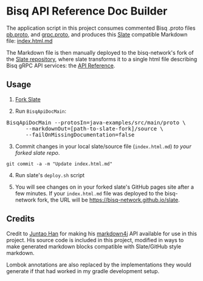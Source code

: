 # Bisq API Reference Doc Builder

The application script in this project consumes commented Bisq .proto
files [pb.proto](https://github.com/bisq-network/bisq/blob/master/proto/src/main/proto/pb.proto),
and [grpc.proto](https://github.com/bisq-network/bisq/blob/master/proto/src/main/proto/grpc.proto), and produces
this [Slate](https://github.com/slatedocs/slate) compatible Markdown
file:  [index.html.md](https://github.com/bisq-network/slate/blob/main/source/index.html.md)

The Markdown file is then manually deployed to the bisq-network's fork of the
[Slate repository](https://github.com/slatedocs/slate), where slate transforms it to a single html file describing Bisq
gRPC API services: the [API Reference](https://bisq-network.github.io/slate).

## Usage

1. [Fork Slate](https://github.com/slatedocs/slate)


2. Run `BisqApiDocMain`:

<pre>
BisqApiDocMain --protosIn=java-examples/src/main/proto \
      --markdownOut=[path-to-slate-fork]/source \
      --failOnMissingDocumentation=false
</pre>

3. Commit changes in your local slate/source file (`index.html.md`) _to your forked slate repo_.

```asciidoc
git commit -a -m "Update index.html.md"
```

4. Run slate's `deploy.sh` script


5. You will see changes on in your forked slate's GitHub pages site after a few minutes. If your `index.html.md` file
   was deployed to the bisq-network fork, the URL will be https://bisq-network.github.io/slate.

## Credits

Credit to [Juntao Han](https://github.com/mstao) for making his [markdown4j](https://github.com/mstao/markdown4j)
API available for use in this project. His source code is included in this project, modified in ways to make generated
markdown blocks compatible with Slate/GitHub style markdown.

Lombok annotations are also replaced by the implementations they would generate if that had worked in my gradle
development setup.



